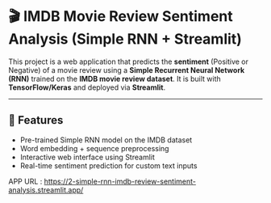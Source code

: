 # 🎬 IMDB Movie Review Sentiment Analysis (Simple RNN + Streamlit)

This project is a web application that predicts the **sentiment** (Positive or Negative) of a movie review using a **Simple Recurrent Neural Network (RNN)** trained on the **IMDB movie review dataset**. It is built with **TensorFlow/Keras** and deployed via **Streamlit**.

---

## 🚀 Features

- Pre-trained Simple RNN model on the IMDB dataset
- Word embedding + sequence preprocessing
- Interactive web interface using Streamlit
- Real-time sentiment prediction for custom text inputs

APP URL : https://2-simple-rnn-imdb-review-sentiment-analysis.streamlit.app/
